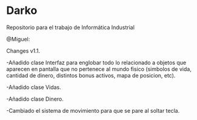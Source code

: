 # Darko
Repositorio para el trabajo de Informática Industrial

@Miguel:

Changes v1.1.

-Añadido clase Interfaz para englobar todo lo relacionado a objetos que aparecen en pantalla que no pertenece al mundo fisico (simbolos de vida, cantidad de dinero, distintos bonus activos, mapa de posicion, etc).

-Añadido clase Vidas.

-Añadido clase Dinero.

-Cambiado el sistema de movimiento para que se pare al soltar tecla.

